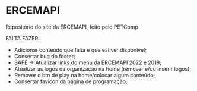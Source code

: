 # ERCEMAPI
Repositório do site da ERCEMAPI, feito pelo PETComp

FALTA FAZER:

- Adicionar conteúdo que falta e que estiver disponível;
- Consertar bug do footer;
- SAFE -> Atualizar links do menu da ERCEMAPI 2022 e 2019;
- Atualizar as logos da organização na home (remover e/ou inserir logos);
- Remover o btn de play na home/colocar algum conteúdo;
- Consertar favicon da página de programação;